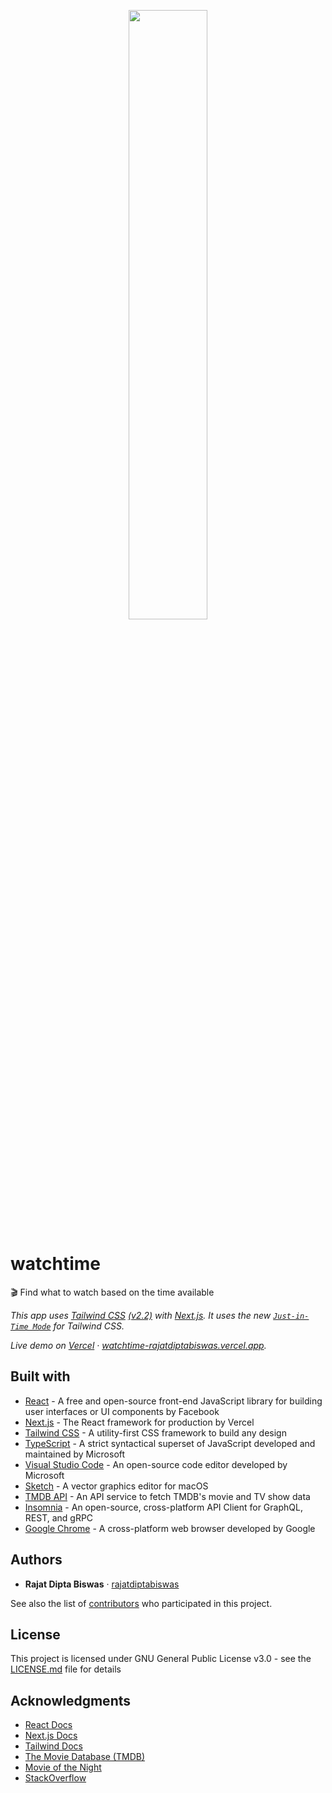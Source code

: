 <p align="center">
  <img width="50%" src="https://user-images.githubusercontent.com/32998741/132090720-b066ebf0-ecd9-450d-b7b5-4e0899e3a403.png">
</p>


# watchtime

🎬 Find what to watch based on the time available

*This app uses [Tailwind CSS](https://tailwindcss.com/) [(v2.2)](https://blog.tailwindcss.com/tailwindcss-2-2) with [Next.js](https://nextjs.org/). It uses the new [`Just-in-Time Mode`](https://tailwindcss.com/docs/just-in-time-mode) for Tailwind CSS.*

*Live demo on [Vercel](https://vercel.com/) · [watchtime-rajatdiptabiswas.vercel.app](https://watchtime-rajatdiptabiswas.vercel.app).*



## Built with

* [React](https://reactjs.org/) - A free and open-source front-end JavaScript library for building user interfaces or UI components by Facebook
* [Next.js](https://nextjs.org/) - The React framework for production by Vercel
* [Tailwind CSS](https://tailwindcss.com/) - A utility-first CSS framework to build any design
* [TypeScript](https://www.typescriptlang.org/) - A strict syntactical superset of JavaScript developed and maintained by Microsoft
* [Visual Studio Code](https://code.visualstudio.com/) - An open-source code editor developed by Microsoft 
* [Sketch](https://www.sketch.com/) - A vector graphics editor for macOS
* [TMDB API](https://developers.themoviedb.org/3) - An API service to fetch TMDB's movie and TV show data
* [Insomnia](https://insomnia.rest/) - An open-source, cross-platform API Client for GraphQL, REST, and gRPC
* [Google Chrome](https://www.google.com/chrome/) - A cross-platform web browser developed by Google



## Authors

* **Rajat Dipta Biswas** · [rajatdiptabiswas](https://github.com/rajatdiptabiswas)

See also the list of [contributors](https://github.com/rajatdiptabiswas/watchtime/contributors) who participated in this project.



## License

This project is licensed under GNU General Public License v3.0 - see the [LICENSE.md](LICENSE.md) file for details



## Acknowledgments
- [React Docs](https://reactjs.org/docs)
- [Next.js Docs](https://nextjs.org/docs)
- [Tailwind Docs](https://tailwindcss.com/docs)
- [The Movie Database (TMDB)](https://www.themoviedb.org/)
- [Movie of the Night](https://www.movieofthenight.com/)
- [StackOverflow](https://stackoverflow.com)
